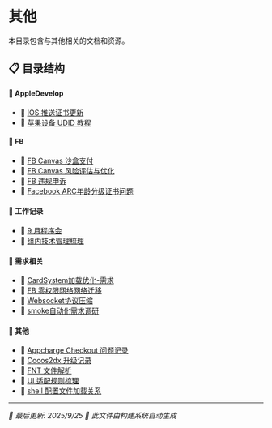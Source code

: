 # 其他

本目录包含与其他相关的文档和资源。

## 📋 目录结构


#### 📁 AppleDevelop

  - 📝 [IOS 推送证书更新](AppleDevelop/IOS%20%E6%8E%A8%E9%80%81%E8%AF%81%E4%B9%A6%E6%9B%B4%E6%96%B0)
  - 📝 [苹果设备 UDID 教程](AppleDevelop/%E8%8B%B9%E6%9E%9C%E8%AE%BE%E5%A4%87%20UDID%20%E6%95%99%E7%A8%8B)


#### 📁 FB 

  - 📝 [FB Canvas 沙盒支付](FB%20/FB%20Canvas%20%E6%B2%99%E7%9B%92%E6%94%AF%E4%BB%98)
  - 📝 [FB Canvas 风险评估与优化](FB%20/FB%20Canvas%20%E9%A3%8E%E9%99%A9%E8%AF%84%E4%BC%B0%E4%B8%8E%E4%BC%98%E5%8C%96)
  - 📝 [FB 违规申诉](FB%20/FB%20%E8%BF%9D%E8%A7%84%E7%94%B3%E8%AF%89)
  - 📝 [Facebook ARC年龄分级证书问题](FB%20/Facebook%20ARC%E5%B9%B4%E9%BE%84%E5%88%86%E7%BA%A7%E8%AF%81%E4%B9%A6%E9%97%AE%E9%A2%98)


#### 📁 工作记录

  - 📝 [9 月程序会](%E5%B7%A5%E4%BD%9C%E8%AE%B0%E5%BD%95/9%20%E6%9C%88%E7%A8%8B%E5%BA%8F%E4%BC%9A)
  - 📝 [组内技术管理梳理](%E5%B7%A5%E4%BD%9C%E8%AE%B0%E5%BD%95/%E7%BB%84%E5%86%85%E6%8A%80%E6%9C%AF%E7%AE%A1%E7%90%86%E6%A2%B3%E7%90%86)


#### 📁 需求相关

  - 📝 [CardSystem加载优化-需求](%E9%9C%80%E6%B1%82%E7%9B%B8%E5%85%B3/CardSystem%E5%8A%A0%E8%BD%BD%E4%BC%98%E5%8C%96-%E9%9C%80%E6%B1%82)
  - 📝 [FB 零权限网络网络迁移](%E9%9C%80%E6%B1%82%E7%9B%B8%E5%85%B3/FB%20%E9%9B%B6%E6%9D%83%E9%99%90%E7%BD%91%E7%BB%9C%E7%BD%91%E7%BB%9C%E8%BF%81%E7%A7%BB)
  - 📝 [Websocket协议压缩](%E9%9C%80%E6%B1%82%E7%9B%B8%E5%85%B3/Websocket%E5%8D%8F%E8%AE%AE%E5%8E%8B%E7%BC%A9)
  - 📝 [smoke自动化需求调研](%E9%9C%80%E6%B1%82%E7%9B%B8%E5%85%B3/smoke%E8%87%AA%E5%8A%A8%E5%8C%96%E9%9C%80%E6%B1%82%E8%B0%83%E7%A0%94)


#### 📝 其他

- 📝 [Appcharge Checkout 问题记录](Appcharge%20Checkout%20%E9%97%AE%E9%A2%98%E8%AE%B0%E5%BD%95)
- 📝 [Cocos2dx 升级记录](Cocos2dx%20%E5%8D%87%E7%BA%A7%E8%AE%B0%E5%BD%95)
- 📝 [FNT 文件解析](FNT%20%E6%96%87%E4%BB%B6%E8%A7%A3%E6%9E%90)
- 📝 [UI 适配规则梳理](UI%20%E9%80%82%E9%85%8D%E8%A7%84%E5%88%99%E6%A2%B3%E7%90%86)
- 📝 [shell 配置文件加载关系](shell%20%E9%85%8D%E7%BD%AE%E6%96%87%E4%BB%B6%E5%8A%A0%E8%BD%BD%E5%85%B3%E7%B3%BB)


---

*📅 最后更新: 2025/9/25*
*🤖 此文件由构建系统自动生成*
